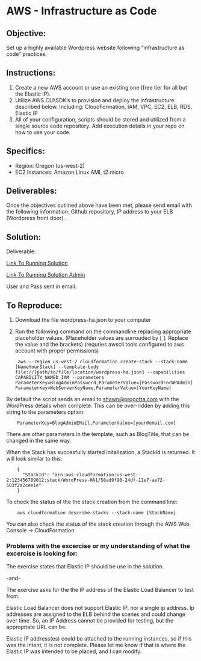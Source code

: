# AWS - Infrastructure as Code

## Objective:
Set up a highly available Wordpress website following “infrastructure as code” practices.

## Instructions:
1. Create a new AWS account or use an existing one (free tier for all but the Elastic IP).
2. Utilize AWS CLI\SDK’s to provision and deploy the infrastructure described below.
  Including: CloudFormation, IAM, VPC, EC2, ELB, RDS, Elastic IP
3. All of your configuration, scripts should be stored and utilized from a single source code repository. Add execution details in your repo on how to use your code.

## Specifics:
- Region: Oregon (us-west-2)
- EC2 Instances: Amazon Linux AMI, t2.micro

## Deliverables:
Once the objectives outlined above have been met, please send email with the following
information: Github repository, IP address to your ELB (Wordpress front door).

## Solution:
Deliverable:

[Link To Running Solution](http://wordpressha-884419035.us-west-2.elb.amazonaws.com/)

[Link To Running Solution Admin](http://wordpressha-884419035.us-west-2.elb.amazonaws.com/wp-login.php)

User and Pass sent in email.

## To Reproduce:
1. Download the file wordpress-ha.json to your computer
2. Run the following command on the commandline replacing appropriate placeholder values.
  (Placeholder values are surrouded by [ ]. Replace the value and the brackets)
  (requries awscli tools configured to aws account with proper permissions)
  
        aws --region us-west-2 cloudformation create-stack --stack-name [NameYourStack] --template-body file://[path/to/file/location/wordpress-ha.json] --capabilities CAPABILITY_NAMED_IAM --parameters ParameterKey=BlogAdminPassword,ParameterValue=[PasswordForWPAdmin] ParameterKey=WebServerKeyName,ParameterValue=[YourKeyName]

By default the script sends an email to shawn@progotta.com with the WordPress details when complete.  This can be over-ridden by adding this string to the parameters option:

        ParameterKey=BlogAdminEMail,ParameterValue=[your@email.com]

There are other parameters in the template, such as BlogTitle, that can be changed in the same way. 


When the Stack has succesfully started initalization, a StackId is returned.  It will look similar to this:

        {
          "StackId": "arn:aws:cloudformation:us-west-2:123456789012:stack/WordPress-HA1/58ad9f90-24df-11e7-ae72-503f2a2cee1e"
        }

To check the status of the the stack creation from the command line:

        aws cloudformation describe-stacks --stack-name [StackName]

You can also check the status of the stack creation through the AWS Web Console -> CloudFormation 


### Problems with the excercise or my understanding of what the excercise is looking for: 
  The exercise states that Elastic IP should be use in the solution.
  
  -and-
  
  The exercise asks for the the IP address of the Elastic Load Balancer to test from.


  Elastic Load Balancer does not support Elastic IP, nor a single ip address. Ip addresses are assigned to the ELB behind the scenes and could change over time.  So, an IP Address cannot be provided for testing, but the appropriate URL can be.
  
  Elastic IP address(es) could be attached to the running instances, so if this was the intent, it is not complete.  Please let me know if that is where the Elastic IP was intended to be placed, and I can modify. 


